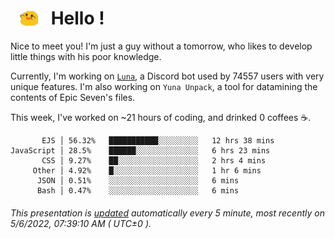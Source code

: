 <h1>   <img src="./spoink.gif" style="vertical-align:middle;" width="30px">   Hello ! </h1>

Nice to meet you! I'm just a guy without a tomorrow, who likes to develop little things with his poor knowledge.

Currently, I'm working on <a href='https://github.com/Asgarrrr/Luna'>`Luna`</a>, a Discord bot used by 74557 users with very unique features. I'm also working on `Yuna Unpack`, a tool for datamining the contents of Epic Seven's files.

This week, I've worked on ~21 hours of coding, and drinked 0 coffees ☕.

```
       EJS │ 56.32%   ███████████░░░░░░░░░   12 hrs 38 mins
JavaScript │ 28.5%    ██████░░░░░░░░░░░░░░   6 hrs 23 mins
       CSS │ 9.27%    ██░░░░░░░░░░░░░░░░░░   2 hrs 4 mins
     Other │ 4.92%    █░░░░░░░░░░░░░░░░░░░   1 hr 6 mins
      JSON │ 0.51%    ░░░░░░░░░░░░░░░░░░░░   6 mins
      Bash │ 0.47%    ░░░░░░░░░░░░░░░░░░░░   6 mins
```

###### This presentation is [updated](https://github.com/Asgarrrr) automatically every 5 minute, most recently on 5/6/2022, 07:39:10 AM ( UTC±0 ).